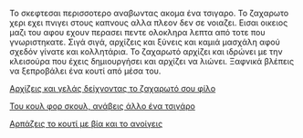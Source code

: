 Το σκεφτεσαι περισσοτερο αναβωντας ακομα ένα τσιγαρο.
Το ζαχαρωτο χερι εχει πνιγει στους καπνους αλλα πλεον δεν σε νοιαζει.
Εισαι οικειος μαζι του αφου εχουν περασει πεντε ολοκληρα λεπτα από τοτε που γνωριστηκατε. 
Σιγά σιγά, αρχίζεις και ξύνεις και καμιά μασχάλη αφού σχεδόν γίνατε και κολλητάρια.
Το ζαχαρωτό αρχίζει και ιδρώνει με την κλεισούρα που έχεις δημιουργήσει και αρχίζει να λιώνει.
Ξαφνικά βλέπεις να ξεπροβάλει ένα κουτί από μέσα του.

[Αρχίζεις και γελάς δείχνοντας το ζαχαρωτό σου φίλο](laughter/laughter.md)

[Του κουλ φορ σκουλ, ανάβεις άλλο ένα τσιγάρο](cool/cool.md)

[Αρπάζεις το κουτί με βία και το ανοίγεις](open/open.md)

